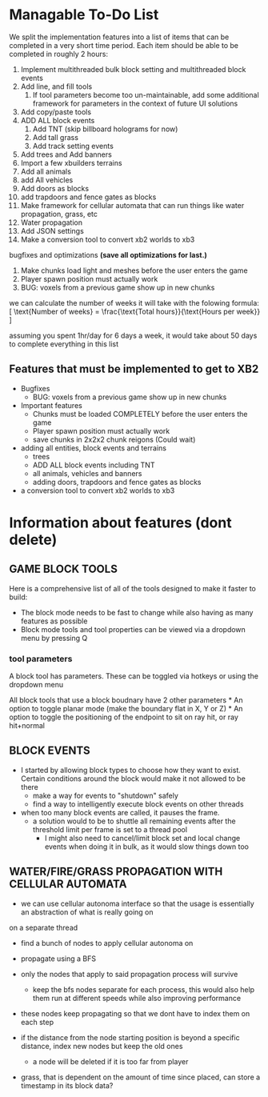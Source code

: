 # Managable To-Do List
We split the implementation features into a list of items that can be completed in a very short time period. Each item should be able to be completed in roughly 2 hours:
1. Implement multithreaded bulk block setting and multithreaded block events
2. Add line, and fill tools
    1. If tool parameters become too un-maintainable, add some additional framework for parameters in the context of future UI solutions 
3. Add copy/paste tools
6. ADD ALL block events
    1. Add TNT (skip billboard holograms for now)
    2. Add tall grass
    3. Add track setting events
4. Add trees and Add banners
7. Import a few xbuilders terrains
8. Add all animals
9. add All vehicles
9. Add doors as blocks
10. add trapdoors and fence gates as blocks
10. Make framework for cellular automata that can run things like water propagation, grass, etc
11. Water propagation 
4. Add JSON settings
12. Make a conversion tool to convert xb2 worlds to xb3

bugfixes and optimizations **(save all optimizations for last.)**

1. Make chunks load light and meshes before the user enters the game
2. Player spawn position must actually work
2. BUG: voxels from a previous game show up in new chunks

we can calculate the number of weeks it will take with the folowing formula:
\[ \text{Number of weeks} = \frac{\text{Total hours}}{\text{Hours per week}} \]

assuming you spent 1hr/day for 6 days a week, it would take about 50 days to complete everything in this list


## Features that must be implemented to get to XB2
* Bugfixes
    * BUG: voxels from a previous game show up in new chunks
* Important features
    * Chunks must be loaded COMPLETELY before the user enters the game
    * Player spawn position must actually work
    * save chunks in 2x2x2 chunk reigons (Could wait)
* adding all entities, block events and terrains
    - trees
    - ADD ALL block events including TNT
    - all animals, vehicles and banners
    - adding doors, trapdoors and fence gates as blocks
* a conversion tool to convert xb2 worlds to xb3

# Information about features (dont delete)
## GAME BLOCK TOOLS
Here is a comprehensive list of all of the tools designed to make it faster to build:
* The block mode needs to be fast to change while also having as many features as possible
* Block mode tools and tool properties can be viewed via a dropdown menu by pressing Q

### tool parameters
A block tool has parameters. These can be toggled via hotkeys or using the dropdown menu

All block tools that use a block boudnary have 2 other parameters
    * An option to toggle planar mode (make the boundary flat in X, Y or Z)
    * An option to toggle the positioning of the endpoint to sit on ray hit, or ray hit+normal

## BLOCK EVENTS
* I started by allowing block types to choose how they want to exist. Certain conditions around the block would make it not allowed to be there
    * make a way for events to "shutdown" safely
    * find a way to intelligently execute block events on other threads
* when too many block events are called, it pauses the frame.
    * a solution would to be to shuttle all remaining events after the threshold limit per frame is set to a thread pool
        * I might also need to cancel/limit block set and local change events when doing it in bulk, as it would slow things down too

## WATER/FIRE/GRASS PROPAGATION WITH CELLULAR AUTOMATA
* we can use cellular autonoma interface so that the usage is essentially an abstraction of what is really going on

on a separate thread
- find a bunch of nodes to apply cellular autonoma on
- propagate using a BFS 
- only the nodes that apply to said propagation process will survive
    - keep the bfs nodes separate for each process, this would also help them run at different speeds while also improving performance
- these nodes keep propagating so that we dont have to index them on each step
- if the distance from the node starting position is beyond a specific distance, index new nodes but keep the old ones
    - a node will be deleted if it is too far from player

- grass, that is dependent on the amount of time since placed, can store a timestamp in its block data?
